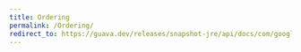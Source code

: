 ```yaml
---
title: Ordering
permalink: /Ordering/
redirect_to: https://guava.dev/releases/snapshot-jre/api/docs/com/google/common/collect/Ordering.html
---
```


